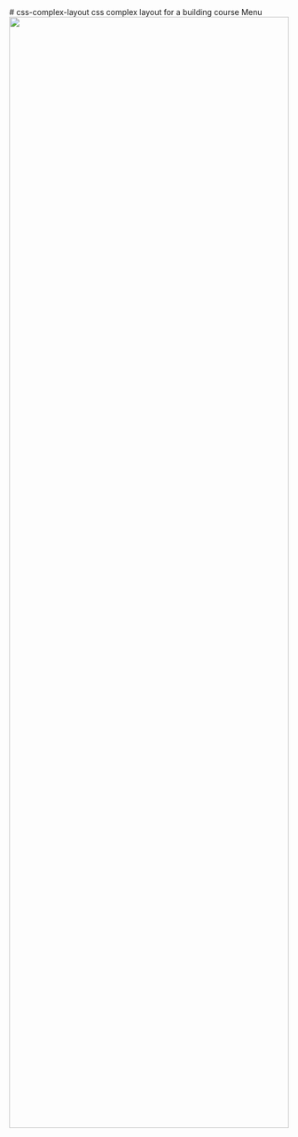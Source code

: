 <link rel="stylesheet" href="https://codewithpunit.com/css/style.css">
# css-complex-layout
css complex layout for a building course Menu
<img src="https://images.pexels.com/photos/3182812/pexels-photo-3182812.jpeg?auto=compress&cs=tinysrgb&dpr=2&h=650&w=940" style="height:50vh; width:100%;">
<div class="wrapper">
        <div class="col-3 fl">
            <!-- layout 1 -->
            <div class="layout-1 bg1"></div>
            <div class="layout-1 bg2"></div>
        </div>
        <div class="col-3 new">
            <!-- layout 2 -->
            <div class="layout-2 bg4"></div>
            <div class="layout-2 bg3"></div>
            <div class="layout-2 bg2"></div>
            <div class="layout-2 bg1"></div>
        </div>
        <div class="col-3 fr bg2">
            <!--  -->
            <!--  -->
        </div>
</div>
